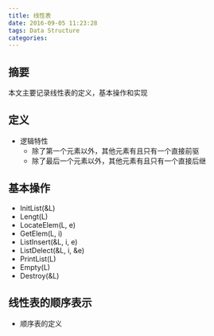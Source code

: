 ```yaml
---
title: 线性表
date: 2016-09-05 11:23:28
tags: Data Structure
categories:
---
```


## 摘要
本文主要记录线性表的定义，基本操作和实现
<!---more--->

## 定义
  - 逻辑特性
    * 除了第一个元素以外，其他元素有且只有一个直接前驱
    * 除了最后一个元素以外，其他元素有且只有一个直接后继
    
## 基本操作
- InitList(&L)
- Lengt(L)
- LocateElem(L, e)
- GetElem(L, i)
- ListInsert(&L, i, e)
- ListDelect(&L, i, &e)
- PrintList(L)
- Empty(L)
- Destroy(&L)

## 线性表的顺序表示
- 顺序表的定义

